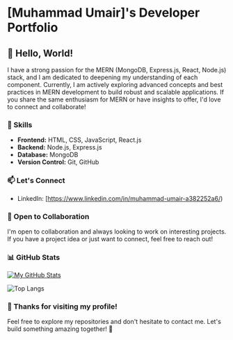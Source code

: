 # [Muhammad Umair]'s Developer Portfolio

## 👋 Hello, World!

I have a strong passion for the MERN (MongoDB, Express.js, React, Node.js) stack, and I am dedicated to deepening my understanding of each component. Currently, I am actively exploring advanced concepts and best practices in MERN development to build robust and scalable applications. If you share the same enthusiasm for MERN or have insights to offer, I'd love to connect and collaborate!

### 🚀 Skills

- **Frontend:** HTML, CSS, JavaScript, React.js
- **Backend:** Node.js, Express.js
- **Database:** MongoDB
- **Version Control:** Git, GitHub



### 📫 Let's Connect

- LinkedIn: [https://www.linkedin.com/in/muhammad-umair-a382252a6/)

### 🤝 Open to Collaboration

I'm open to collaboration and always looking to work on interesting projects. If you have a project idea or just want to connect, feel free to reach out!


### 📊 GitHub Stats

[![My GitHub Stats](https://github-readme-stats.vercel.app/api?username=muhammad-umair42&show_icons=true&count_private=true&hide=contribs)](https://github.com/anuraghazra/github-readme-stats)

![Top Langs](https://github-readme-stats.vercel.app/api/top-langs/?username=muhammad-umair42&layout=compact)



### 🙏 Thanks for visiting my profile!

Feel free to explore my repositories and don't hesitate to contact me. Let's build something amazing together! 🚀
